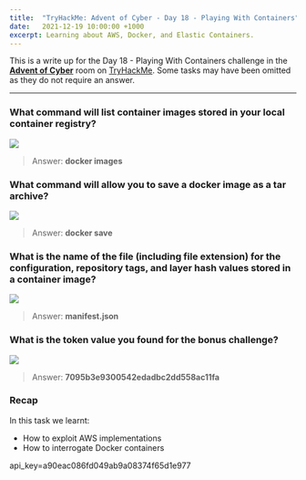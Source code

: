 ```yaml
---
title:  "TryHackMe: Advent of Cyber - Day 18 - Playing With Containers"
date:   2021-12-19 10:00:00 +1000
excerpt: Learning about AWS, Docker, and Elastic Containers.
---
```


This is a write up for the Day 18 - Playing With Containers challenge in the [**Advent of Cyber**](https://tryhackme.com/room/adventofcyber3) room on [TryHackMe](https://tryhackme.com). Some tasks may have been omitted as they do not require an answer.

***

### What command will list container images stored in your local container registry?

<img src="{{ site.baseurl }}/assets/images/2021-12-19-advent-of-cyber-day-18/d18_01.jpg">

> Answer: **docker images**

### What command will allow you to save a docker image as a tar archive?

<img src="{{ site.baseurl }}/assets/images/2021-12-19-advent-of-cyber-day-18/d18_02.jpg">

> Answer: **docker save**

### What is the name of the file (including file extension) for the configuration, repository tags, and layer hash values stored in a container image?

<img src="{{ site.baseurl }}/assets/images/2021-12-19-advent-of-cyber-day-18/d18_03.jpg">

> Answer: **manifest.json**

### What is the token value you found for the bonus challenge?

<img src="{{ site.baseurl }}/assets/images/2021-12-19-advent-of-cyber-day-18/d18_04.jpg">

> Answer: **7095b3e9300542edadbc2dd558ac11fa**

### Recap

In this task we learnt:
 * How to exploit AWS implementations
 * How to interrogate Docker containers
 

 api_key=a90eac086fd049ab9a08374f65d1e977